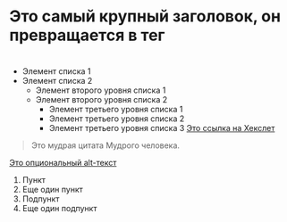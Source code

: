 # Это самый крупный заголовок, он превращается в тег <h1>
## <h2>
### <h3>
#### <h4>
##### <h5>
###### <h6>
* Элемент списка 1 
* Элемент списка 2 
    + Элемент второго уровня списка 1 
    + Элемент второго уровня списка 2 
        - Элемент третьего уровня списка 1 
        - Элемент третьего уровня списка 2 
        - Элемент третьего уровня списка 3
[Это ссылка на Хекслет](https://hexlet.io)
> Это мудрая цитата
> Мудрого человека.

[Это опциональный alt-текст](/assets/images/markdown/markdown.png)

1. Пункт
1. Еще один пункт
  1. Подпункт
  1. Еще один подпункт